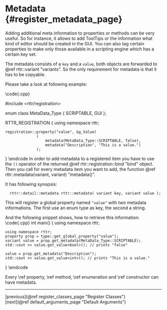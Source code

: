 Metadata {#register_metadata_page}
========

Adding additional meta information to properties or methods can be very useful.
So for instance, it allows to add ToolTips or the information what kind of editor should be created in the GUI.
You can also tag certain properties to make only those available in a scripting engine which has a certain key set.

The metadata consists of a `key` and a `value`, both objects are forwarded to @ref rttr::variant "variants".
So the only requirement for metadata is that it has to be copyable.

Please take a look at following example:

\code{.cpp}

#include <rttr/registration>

enum class MetaData_Type
{
    SCRIPTABLE,
    GUI
};

RTTR_REGISTRATION
{
    using namespace rttr;
    
    registration::property("value", &g_Value)
                  (    
                      metadata(MetaData_Type::SCRIPTABLE, false), 
                      metadata("Description", "This is a value.")
                  );
}
\endcode
In order to add metadata to a registered item you have to use the `()` operator of the returned @ref rttr::registration::bind "bind" object.
Then you call for every metadata item you want to add, the function @ref rttr::metadata(variant, variant) "metadata()".

It has following synopsis:
~~~~{.cpp}
  rttr::detail::metadata rttr::metadata( variant key, variant value );
~~~~

This will register a global property named `"value"` with two metadata informations.
The first use an enum type as key, the second a string.

And the following snippet shows, how to retrieve this information:
\code{.cpp}
int main()
{
    using namespace rttr;

    using namespace rttr;
    property prop = type::get_global_property("value");
    variant value = prop.get_metadata(MetaData_Type::SCRIPTABLE);
    std::cout << value.get_value<bool>(); // prints "false"
    
    value = prop.get_metadata("Description");
    std::cout << value.get_value<int>(); // prints "This is a value."
}
\endcode

Every \ref property, \ref method, \ref enumeration and \ref constructor can have metadata.

<hr>

<div type="button" class="btn btn-default doxy-button">[previous](@ref register_classes_page "Register Classes")</div><div class="btn btn-default doxy-button">[next](@ref default_arguments_page "Default Arguments")</div>
